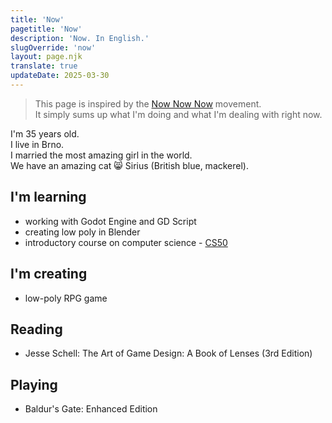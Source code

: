 ```yaml
---
title: 'Now'
pagetitle: 'Now'
description: 'Now. In English.'
slugOverride: 'now'
layout: page.njk
translate: true
updateDate: 2025-03-30
---
```

> This page is inspired by the [Now Now Now](https://nownownow.com/) movement.  
> It simply sums up what I'm doing and what I'm dealing with right now.

I'm 35 years old.  
I live in Brno.  
I married the most amazing girl in the world.  
We have an amazing cat 😸 Sirius (British blue, mackerel).  

## I'm learning

- working with Godot Engine and GD Script  
- creating low poly in Blender  
- introductory course on computer science - [CS50](https://pll.harvard.edu/course/cs50-introduction-computer-science) 

## I'm creating

- low-poly RPG game  

## Reading

- Jesse Schell: The Art of Game Design: A Book of Lenses (3rd Edition)

## Playing
- Baldur's Gate: Enhanced Edition